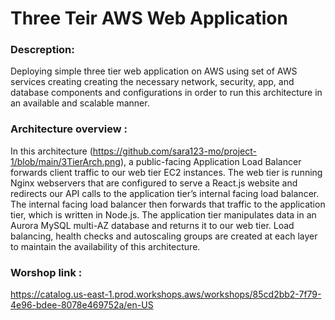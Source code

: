 # Three Teir AWS Web Application

### Descreption:

Deploying simple  three tier web application on AWS using set of AWS services creating creating the necessary network, security, app, and database components and configurations in order to run this architecture in an available and scalable manner.

### Architecture overview :

In this architecture (https://github.com/sara123-mo/project-1/blob/main/3TierArch.png), a public-facing Application Load Balancer forwards client traffic to our web tier EC2 instances. The web tier is running Nginx webservers that are configured to serve a React.js website and redirects our API calls to the application tier’s internal facing load balancer. The internal facing load balancer then forwards that traffic to the application tier, which is written in Node.js. The application tier manipulates data in an Aurora MySQL multi-AZ database and returns it to our web tier. Load balancing, health checks and autoscaling groups are created at each layer to maintain the availability of this architecture.

### Worshop link :
https://catalog.us-east-1.prod.workshops.aws/workshops/85cd2bb2-7f79-4e96-bdee-8078e469752a/en-US


